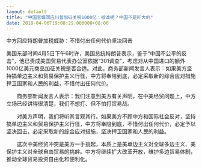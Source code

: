 ```yaml
---
layout: default
title: "中国官媒回应川普加码关税1000亿：唬谁呢？中国不是吓大的"
date: 2018-04-06T19:08:29.000000+08:00
---
```


中方回应特朗普加税威胁：不惜付出任何代价坚决回击 

美国东部时间4月5日下午6时许，美国总统特朗普表示，鉴于“中国不公平的反击”，他已责成美国贸易代表办公室依据“301调查”，考虑对从中国进口的额外1000亿美元商品加征关税是否合适。对此，商务部新闻发言人表示：如果美方坚持搞单边主义和贸易保护主义行径，中方将奉陪到底，必定采取新的综合应对措施捍卫国家和人民的利益，不惜付出任何代价。

　　商务部新闻发言人表示：我们注意到美方有关声明，在中美经贸问题上，中方立场已经讲得很清楚，我们不想打、但不怕打贸易战。

　　对美方声明，我们将听其言观其行。如果美方不顾中方和国际社会反对，坚持搞单边主义和贸易保护主义行径，中方将奉陪到底，不惜付出任何代价，必定予以坚决回击，必定采取新的综合应对措施，坚决捍卫国家和人民的利益。

　　这次中美经贸冲突是美方一手挑起，本质上是美单边主义对全球多边主义、美保护主义对全球自由贸易的挑衅。中方将继续扩大改革开放，维护多边贸易体制，推动全球贸易投资自由化和便利化。

